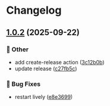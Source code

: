 # Changelog

## [1.0.2](https://github.com/Fred-Vatin/smart-random-wallpaper/compare/1.0.1...v1.0.2) (2025-09-22)


### 🧰 Other

* add create-release action ([3c12b0b](https://github.com/Fred-Vatin/smart-random-wallpaper/commit/3c12b0b7c53e9decc08aef031812ed37a283f789))
* update release ([c27fb5c](https://github.com/Fred-Vatin/smart-random-wallpaper/commit/c27fb5ce01f17e81cf897d4124eb655548c9af33))


### 🐞 Bug Fixes

* restart lively ([e8e3699](https://github.com/Fred-Vatin/smart-random-wallpaper/commit/e8e3699d4bfe17d11b7ce1e61023587bfa857049))
